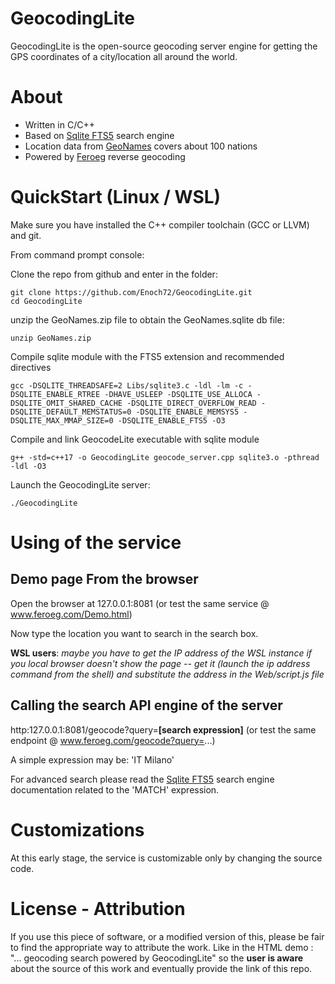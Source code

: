# GeocodingLite

GeocodingLite is the open-source geocoding server engine for getting the GPS coordinates of a city/location all around the world. 

# About

- Written in C/C++
- Based on [Sqlite FTS5](https://www.sqlite.org/fts5.html) search engine
- Location data from [GeoNames](https://www.geonames.org) covers about 100 nations 
- Powered by [Feroeg](https://feroeg.com) reverse geocoding

# QuickStart (Linux / WSL)

Make sure you have installed the C++ compiler toolchain (GCC or LLVM) and git.

From command prompt console:

Clone the repo from github and enter in the folder:
```
git clone https://github.com/Enoch72/GeocodingLite.git
cd GeocodingLite
```

unzip the GeoNames.zip file to obtain the GeoNames.sqlite db file:
```
unzip GeoNames.zip
```


Compile sqlite module with the FTS5 extension and recommended directives
```
gcc -DSQLITE_THREADSAFE=2 Libs/sqlite3.c -ldl -lm -c -DSQLITE_ENABLE_RTREE -DHAVE_USLEEP -DSQLITE_USE_ALLOCA -DSQLITE_OMIT_SHARED_CACHE -DSQLITE_DIRECT_OVERFLOW_READ -DSQLITE_DEFAULT_MEMSTATUS=0 -DSQLITE_ENABLE_MEMSYS5 -DSQLITE_MAX_MMAP_SIZE=0 -DSQLITE_ENABLE_FTS5 -O3
```

Compile and link GeocodeLite executable with sqlite module
```
g++ -std=c++17 -o GeocodingLite geocode_server.cpp sqlite3.o -pthread -ldl -O3
```

Launch the GeocodingLite server:
```
./GeocodingLite
```

# Using of the service

## Demo page From the browser

Open the browser at 127.0.0.1:8081 (or test the same service @ www.feroeg.com/Demo.html)

Now type the location you want to search in the search box.

**WSL users**: *maybe you have to get the IP address of the WSL instance if you local browser doesn't show the page -- get it (launch the ip address command from the shell) and substitute the address in the Web/script.js file* 


## Calling the search API engine of the server

 http:127.0.0.1:8081/geocode?query=**[search expression]** (or test the same endpoint @ www.feroeg.com/geocode?query=...)
 
 A simple expression may be: 'IT Milano'
 
 For advanced search please read the [Sqlite FTS5](https://www.sqlite.org/fts5.html) search engine documentation related to the 'MATCH' expression.

# Customizations
 At this early stage, the service is customizable only by changing the source code.
  
# License - Attribution 
 
If you use this piece of software, or a modified version of this, please be fair to find the appropriate way to attribute the work. Like in the HTML demo : "... geocoding search powered by GeocodingLite" so the **user is aware** about the source of this work and eventually provide the link of this repo.
